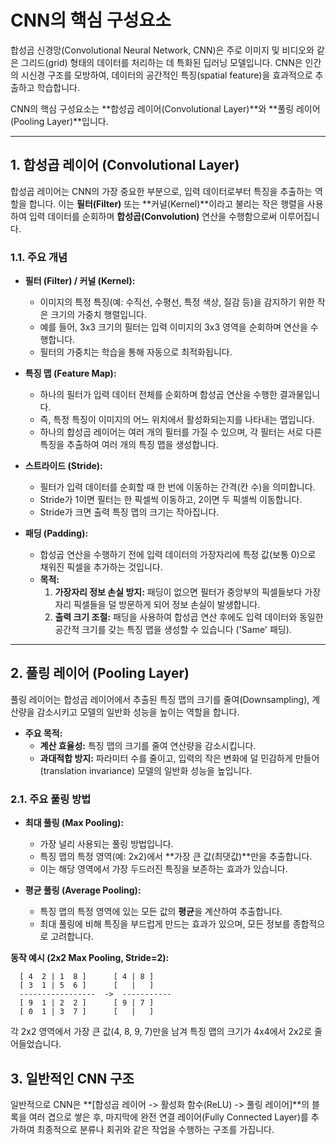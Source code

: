 # CNN의 핵심 구성요소

합성곱 신경망(Convolutional Neural Network, CNN)은 주로 이미지 및 비디오와 같은 그리드(grid) 형태의 데이터를 처리하는 데 특화된 딥러닝 모델입니다. CNN은 인간의 시신경 구조를 모방하여, 데이터의 공간적인 특징(spatial feature)을 효과적으로 추출하고 학습합니다.

CNN의 핵심 구성요소는 **합성곱 레이어(Convolutional Layer)**와 **풀링 레이어(Pooling Layer)**입니다.

---

## 1. 합성곱 레이어 (Convolutional Layer)

합성곱 레이어는 CNN의 가장 중요한 부분으로, 입력 데이터로부터 특징을 추출하는 역할을 합니다. 이는 **필터(Filter)** 또는 **커널(Kernel)**이라고 불리는 작은 행렬을 사용하여 입력 데이터를 순회하며 **합성곱(Convolution)** 연산을 수행함으로써 이루어집니다.

### 1.1. 주요 개념

- **필터 (Filter) / 커널 (Kernel):**
  - 이미지의 특정 특징(예: 수직선, 수평선, 특정 색상, 질감 등)을 감지하기 위한 작은 크기의 가중치 행렬입니다.
  - 예를 들어, 3x3 크기의 필터는 입력 이미지의 3x3 영역을 순회하며 연산을 수행합니다.
  - 필터의 가중치는 학습을 통해 자동으로 최적화됩니다.

- **특징 맵 (Feature Map):**
  - 하나의 필터가 입력 데이터 전체를 순회하며 합성곱 연산을 수행한 결과물입니다.
  - 즉, 특정 특징이 이미지의 어느 위치에서 활성화되는지를 나타내는 맵입니다.
  - 하나의 합성곱 레이어는 여러 개의 필터를 가질 수 있으며, 각 필터는 서로 다른 특징을 추출하여 여러 개의 특징 맵을 생성합니다.

- **스트라이드 (Stride):**
  - 필터가 입력 데이터를 순회할 때 한 번에 이동하는 간격(칸 수)을 의미합니다.
  - Stride가 1이면 필터는 한 픽셀씩 이동하고, 2이면 두 픽셀씩 이동합니다.
  - Stride가 크면 출력 특징 맵의 크기는 작아집니다.

- **패딩 (Padding):**
  - 합성곱 연산을 수행하기 전에 입력 데이터의 가장자리에 특정 값(보통 0)으로 채워진 픽셀을 추가하는 것입니다.
  - **목적:**
    1.  **가장자리 정보 손실 방지:** 패딩이 없으면 필터가 중앙부의 픽셀들보다 가장자리 픽셀들을 덜 방문하게 되어 정보 손실이 발생합니다.
    2.  **출력 크기 조절:** 패딩을 사용하여 합성곱 연산 후에도 입력 데이터와 동일한 공간적 크기를 갖는 특징 맵을 생성할 수 있습니다 ('Same' 패딩).

---

## 2. 풀링 레이어 (Pooling Layer)

풀링 레이어는 합성곱 레이어에서 추출된 특징 맵의 크기를 줄여(Downsampling), 계산량을 감소시키고 모델의 일반화 성능을 높이는 역할을 합니다.

- **주요 목적:**
  - **계산 효율성:** 특징 맵의 크기를 줄여 연산량을 감소시킵니다.
  - **과대적합 방지:** 파라미터 수를 줄이고, 입력의 작은 변화에 덜 민감하게 만들어(translation invariance) 모델의 일반화 성능을 높입니다.

### 2.1. 주요 풀링 방법

- **최대 풀링 (Max Pooling):**
  - 가장 널리 사용되는 풀링 방법입니다.
  - 특징 맵의 특정 영역(예: 2x2)에서 **가장 큰 값(최댓값)**만을 추출합니다.
  - 이는 해당 영역에서 가장 두드러진 특징을 보존하는 효과가 있습니다.

- **평균 풀링 (Average Pooling):**
  - 특징 맵의 특정 영역에 있는 모든 값의 **평균**을 계산하여 추출합니다.
  - 최대 풀링에 비해 특징을 부드럽게 만드는 효과가 있으며, 모든 정보를 종합적으로 고려합니다.

**동작 예시 (2x2 Max Pooling, Stride=2):**
```
  [ 4  2 | 1  8 ]      [ 4 | 8 ]
  [ 3  1 | 5  6 ]      [   |   ]
  -----------------  ->  -----------
  [ 9  1 | 2  2 ]      [ 9 | 7 ]
  [ 0  1 | 3  7 ]      [   |   ]
```
각 2x2 영역에서 가장 큰 값(4, 8, 9, 7)만을 남겨 특징 맵의 크기가 4x4에서 2x2로 줄어들었습니다.

## 3. 일반적인 CNN 구조

일반적으로 CNN은 **[합성곱 레이어 -> 활성화 함수(ReLU) -> 풀링 레이어]**의 블록을 여러 겹으로 쌓은 후, 마지막에 완전 연결 레이어(Fully Connected Layer)를 추가하여 최종적으로 분류나 회귀와 같은 작업을 수행하는 구조를 가집니다.
